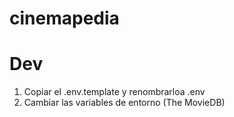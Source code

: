 # cinemapedia

# Dev

1. Copiar el .env.template y renombrarloa .env
2. Cambiar las variables de entorno (The MovieDB)